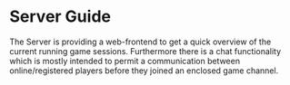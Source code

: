 # Server Guide

The Server is providing a web-frontend to get a quick overview of the current running game sessions. Furthermore there is a chat functionality which is mostly intended to permit a communication between online/registered players before they joined an enclosed game channel.

